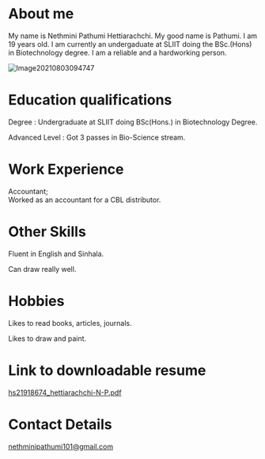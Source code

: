 # About me

My name is Nethmini Pathumi Hettiarachchi. My good name is Pathumi. I am 19 years old. I am currently an undergaduate at SLIIT doing the BSc.(Hons) in Biotechnology degree. I am a reliable and a hardworking person.

![Image20210803094747](https://user-images.githubusercontent.com/91866737/135903475-a13c1922-0159-4223-983b-5825ad2b4a63.jpg)
  
# Education qualifications

 <p>Degree : Undergraduate at SLIIT doing BSc(Hons.) in Biotechnology Degree.<br>
  
  Advanced Level : Got 3 passes in Bio-Science stream.</p>
  
# Work Experience

<p>Accountant;<br>
  Worked as an accountant for a CBL distributor.</p>
  
# Other Skills

 <p>Fluent in English and Sinhala.<br>
  
  Can draw really well.</p>
 
  
# Hobbies
  
<p>Likes to read books, articles, journals.<br>
  
  Likes to draw and paint.</p>
  
# Link to downloadable resume
  
[hs21918674_hettiarachchi-N-P.pdf](https://github.com/nethminip/nethminip.github.io/files/7280787/hs21918674_hettiarachchi-N-P.pdf)
  
# Contact Details
  
  <nethminipathumi101@gmail.com>
